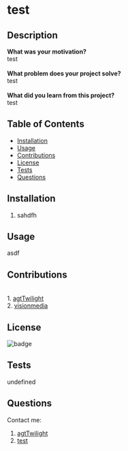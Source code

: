 
# test

## Description
**What was your motivation?** <br>
test <br><br>
**What problem does your project solve?** <br>
test <br><br>
**What did you learn from this project?** <br>
test
        
## Table of Contents
- [Installation](#installation)
- [Usage](#usage)
- [Contributions](#contributions)
- [License](#license)
- [Tests](#tests)
- [Questions](#questions)
        
## Installation
1. sahdfh<br>
        
## Usage
asdf
        
## Contributions
<br>1. [agtTwilight](https://github.com/agtTwilight)<br>2. [visionmedia](https://github.com/visionmedia)
        
## License
![badge](https://img.shields.io/badge/License-Apache_2.0-blue.svg)
        
## Tests
undefined
        
## Questions
Contact me: 
1. [agtTwilight](https://github.com/agtTwilight)
2. [test]()